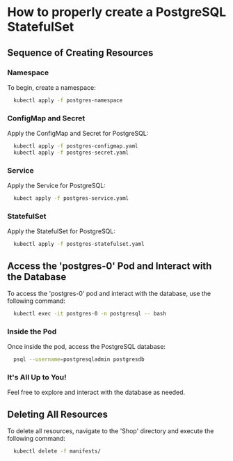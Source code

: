 # How to properly create a PostgreSQL StatefulSet

## Sequence of Creating Resources

### Namespace

To begin, create a namespace:

```bash
  kubectl apply -f postgres-namespace
  ```

### ConfigMap and Secret

Apply the ConfigMap and Secret for PostgreSQL:

```bash
  kubectl apply -f postgres-configmap.yaml
  kubectl apply -f postgres-secret.yaml
  ```

### Service 

Apply the Service for PostgreSQL:

```bash
  kubect apply -f postgres-service.yaml
  ```

### StatefulSet

Apply the StatefulSet for PostgreSQL:

```bash
  kubectl apply -f postgres-statefulset.yaml
  ```

## Access the 'postgres-0' Pod and Interact with the Database

To access the 'postgres-0' pod and interact with the database, use the following command:

```bash
  kubectl exec -it postgres-0 -n postgresql -- bash
  ```

### Inside the Pod

Once inside the pod, access the PostgreSQL database:

```bash
  psql --username=postgresqladmin postgresdb
  ```

### It's All Up to You!

Feel free to explore and interact with the database as needed.

## Deleting All Resources

To delete all resources, navigate to the 'Shop' directory and execute the following command:

```bash
  kubectl delete -f manifests/
  ```

